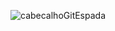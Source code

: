 
![cabecalhoGitEspada](https://github.com/user-attachments/assets/962bcf29-5f4d-4183-8d00-e094c8901dd3)

